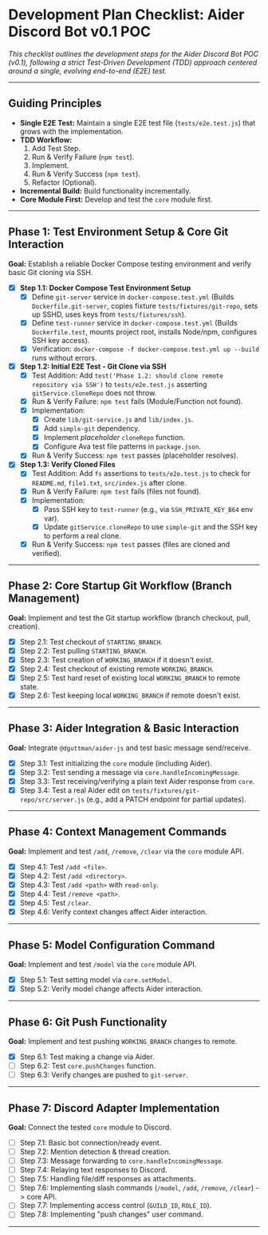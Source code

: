 # Development Plan Checklist: Aider Discord Bot v0.1 POC

*This checklist outlines the development steps for the Aider Discord Bot POC (v0.1), following a strict Test-Driven Development (TDD) approach centered around a single, evolving end-to-end (E2E) test.*

---

## Guiding Principles

*   **Single E2E Test:** Maintain a single E2E test file (`tests/e2e.test.js`) that grows with the implementation.
*   **TDD Workflow:**
    1.  Add Test Step.
    2.  Run & Verify Failure (`npm test`).
    3.  Implement.
    4.  Run & Verify Success (`npm test`).
    5.  Refactor (Optional).
*   **Incremental Build:** Build functionality incrementally.
*   **Core Module First:** Develop and test the `core` module first.

---

## Phase 1: Test Environment Setup & Core Git Interaction

**Goal:** Establish a reliable Docker Compose testing environment and verify basic Git cloning via SSH.

*   [x] **Step 1.1: Docker Compose Test Environment Setup**
    *   [x] Define `git-server` service in `docker-compose.test.yml` (Builds `Dockerfile.git-server`, copies fixture `tests/fixtures/git-repo`, sets up SSHD, uses keys from `tests/fixtures/ssh`).
    *   [x] Define `test-runner` service in `docker-compose.test.yml` (Builds `Dockerfile.test`, mounts project root, installs Node/npm, configures SSH key access).
    *   [x] Verification: `docker-compose -f docker-compose.test.yml up --build` runs without errors.
*   [x] **Step 1.2: Initial E2E Test - Git Clone via SSH**
    *   [x] Test Addition: Add `test('Phase 1.2: should clone remote repository via SSH')` to `tests/e2e.test.js` asserting `gitService.cloneRepo` does not throw.
    *   [x] Run & Verify Failure: `npm test` fails (Module/Function not found).
    *   [x] Implementation:
        *   [x] Create `lib/git-service.js` and `lib/index.js`.
        *   [x] Add `simple-git` dependency.
        *   [x] Implement *placeholder* `cloneRepo` function.
        *   [x] Configure Ava test file patterns in `package.json`.
    *   [x] Run & Verify Success: `npm test` passes (placeholder resolves).
*   [x] **Step 1.3: Verify Cloned Files**
    *   [x] Test Addition: Add `fs` assertions to `tests/e2e.test.js` to check for `README.md`, `file1.txt`, `src/index.js` after clone.
    *   [x] Run & Verify Failure: `npm test` fails (files not found).
    *   [x] Implementation:
        *   [x] Pass SSH key to `test-runner` (e.g., via `SSH_PRIVATE_KEY_B64` env var).
        *   [x] Update `gitService.cloneRepo` to use `simple-git` and the SSH key to perform a real clone.
    *   [x] Run & Verify Success: `npm test` passes (files are cloned and verified).

---

## Phase 2: Core Startup Git Workflow (Branch Management)

**Goal:** Implement and test the Git startup workflow (branch checkout, pull, creation).

*   [x] Step 2.1: Test checkout of `STARTING_BRANCH`.
*   [x] Step 2.2: Test pulling `STARTING_BRANCH`.
*   [x] Step 2.3: Test creation of `WORKING_BRANCH` if it doesn't exist.
*   [x] Step 2.4: Test checkout of existing remote `WORKING_BRANCH`.
*   [x] Step 2.5: Test hard reset of existing local `WORKING_BRANCH` to remote state.
*   [x] Step 2.6: Test keeping local `WORKING_BRANCH` if remote doesn't exist.

---

## Phase 3: Aider Integration & Basic Interaction

**Goal:** Integrate `@dguttman/aider-js` and test basic message send/receive.

*   [x] Step 3.1: Test initializing the `core` module (including Aider).
*   [x] Step 3.2: Test sending a message via `core.handleIncomingMessage`.
*   [x] Step 3.3: Test receiving/verifying a plain text Aider response from `core`.
*   [x] Step 3.4: Test a real Aider edit on `tests/fixtures/git-repo/src/server.js` (e.g., add a PATCH endpoint for partial updates).

---

## Phase 4: Context Management Commands

**Goal:** Implement and test `/add`, `/remove`, `/clear` via the `core` module API.

*   [x] Step 4.1: Test `/add <file>`.
*   [x] Step 4.2: Test `/add <directory>`.
*   [x] Step 4.3: Test `/add <path>` with `read-only`.
*   [x] Step 4.4: Test `/remove <path>`.
*   [x] Step 4.5: Test `/clear`.
*   [x] Step 4.6: Verify context changes affect Aider interaction.

---

## Phase 5: Model Configuration Command

**Goal:** Implement and test `/model` via the `core` module API.

*   [x] Step 5.1: Test setting model via `core.setModel`.
*   [x] Step 5.2: Verify model change affects Aider interaction.

---

## Phase 6: Git Push Functionality

**Goal:** Implement and test pushing `WORKING_BRANCH` changes to remote.

*   [x] Step 6.1: Test making a change via Aider.
*   [ ] Step 6.2: Test `core.pushChanges` function.
*   [ ] Step 6.3: Verify changes are pushed to `git-server`.

---

## Phase 7: Discord Adapter Implementation

**Goal:** Connect the tested `core` module to Discord.

*   [ ] Step 7.1: Basic bot connection/ready event.
*   [ ] Step 7.2: Mention detection & thread creation.
*   [ ] Step 7.3: Message forwarding to `core.handleIncomingMessage`.
*   [ ] Step 7.4: Relaying text responses to Discord.
*   [ ] Step 7.5: Handling file/diff responses as attachments.
*   [ ] Step 7.6: Implementing slash commands (`/model`, `/add`, `/remove`, `/clear`) -> core API.
*   [ ] Step 7.7: Implementing access control (`GUILD_ID`, `ROLE_ID`).
*   [ ] Step 7.8: Implementing "push changes" user command.

--- 